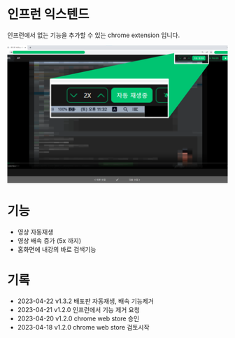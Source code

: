 # 인프런 익스텐드
인프런에서 없는 기능을 추가할 수 있는 chrome extension 입니다.

<img src='./images/courseScreenShot.png'>

# 기능
- 영상 자동재생
- 영상 배속 증가 (5x 까지)
- 홈화면에 내강의 바로 검색기능

# 기록
- 2023-04-22 v1.3.2 배포판 자동재생, 배속 기능제거
- 2023-04-21 v1.2.0 인프런에서 기능 제거 요청
- 2023-04-20 v1.2.0 chrome web store 승인
- 2023-04-18 v1.2.0 chrome web store 검토시작
